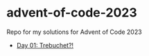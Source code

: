 # advent-of-code-2023
Repo for my solutions for Advent of Code 2023

* [Day 01: Trebuchet?!](https://github.com/jangboolee/advent-of-code-2023/blob/main/01/day01.py)